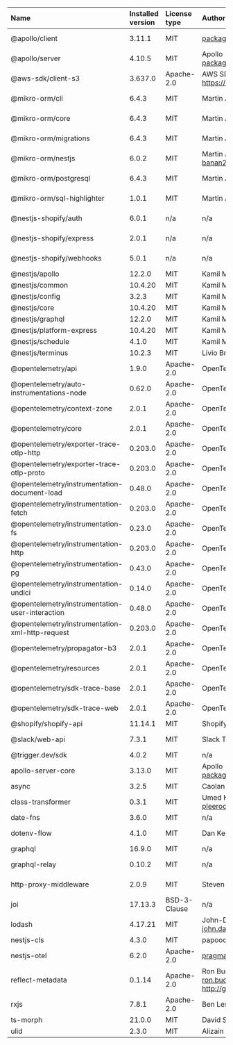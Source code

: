 | Name                                            | Installed version | License type | Author                                                           | Link                                                                   |
| :---------------------------------------------- | :---------------- | :----------- | :--------------------------------------------------------------- | :--------------------------------------------------------------------- |
| @apollo/client                                  | 3.11.1            | MIT          | packages@apollographql.com                                       | git+https://github.com/apollographql/apollo-client.git                 |
| @apollo/server                                  | 4.10.5            | MIT          | Apollo <packages@apollographql.com>                              | git+https://github.com/apollographql/apollo-server.git                 |
| @aws-sdk/client-s3                              | 3.637.0           | Apache-2.0   | AWS SDK for JavaScript Team https://aws.amazon.com/javascript/   | git+https://github.com/aws/aws-sdk-js-v3.git                           |
| @mikro-orm/cli                                  | 6.4.3             | MIT          | Martin Adámek                                                    | git+ssh://git@github.com/mikro-orm/mikro-orm.git                       |
| @mikro-orm/core                                 | 6.4.3             | MIT          | Martin Adámek                                                    | git+ssh://git@github.com/mikro-orm/mikro-orm.git                       |
| @mikro-orm/migrations                           | 6.4.3             | MIT          | Martin Adámek                                                    | git+ssh://git@github.com/mikro-orm/mikro-orm.git                       |
| @mikro-orm/nestjs                               | 6.0.2             | MIT          | Martin Adamek banan23@gmail.com                                  | git+https://github.com/mikro-orm/nestjs.git                            |
| @mikro-orm/postgresql                           | 6.4.3             | MIT          | Martin Adámek                                                    | git+ssh://git@github.com/mikro-orm/mikro-orm.git                       |
| @mikro-orm/sql-highlighter                      | 1.0.1             | MIT          | Martin Adámek                                                    | git+ssh://git@github.com/mikro-orm/sql-highlighter.git                 |
| @nestjs-shopify/auth                            | 6.0.1             | n/a          | n/a                                                              | git+https://github.com/nestjs-shopify/nestjs-shopify.git               |
| @nestjs-shopify/express                         | 2.0.1             | n/a          | n/a                                                              | https://registry.npmjs.org/@nestjs-shopify/express/-/express-2.0.1.tgz |
| @nestjs-shopify/webhooks                        | 5.0.1             | n/a          | n/a                                                              | git+https://github.com/nestjs-shopify/nestjs-shopify.git               |
| @nestjs/apollo                                  | 12.2.0            | MIT          | Kamil Mysliwiec                                                  | git+https://github.com/nestjs/graphql.git                              |
| @nestjs/common                                  | 10.4.20           | MIT          | Kamil Mysliwiec                                                  | git+https://github.com/nestjs/nest.git                                 |
| @nestjs/config                                  | 3.2.3             | MIT          | Kamil Mysliwiec                                                  | git+https://github.com/nestjs/config.git                               |
| @nestjs/core                                    | 10.4.20           | MIT          | Kamil Mysliwiec                                                  | git+https://github.com/nestjs/nest.git                                 |
| @nestjs/graphql                                 | 12.2.0            | MIT          | Kamil Mysliwiec                                                  | https://github.com/nestjs/graphql                                      |
| @nestjs/platform-express                        | 10.4.20           | MIT          | Kamil Mysliwiec                                                  | git+https://github.com/nestjs/nest.git                                 |
| @nestjs/schedule                                | 4.1.0             | MIT          | Kamil Mysliwiec                                                  | git+https://github.com/nestjs/schedule.git                             |
| @nestjs/terminus                                | 10.2.3            | MIT          | Livio Brunner                                                    | git+https://github.com/nestjs/terminus.git                             |
| @opentelemetry/api                              | 1.9.0             | Apache-2.0   | OpenTelemetry Authors                                            | git+https://github.com/open-telemetry/opentelemetry-js.git             |
| @opentelemetry/auto-instrumentations-node       | 0.62.0            | Apache-2.0   | OpenTelemetry Authors                                            | https://github.com/open-telemetry/opentelemetry-js-contrib.git         |
| @opentelemetry/context-zone                     | 2.0.1             | Apache-2.0   | OpenTelemetry Authors                                            | git+https://github.com/open-telemetry/opentelemetry-js.git             |
| @opentelemetry/core                             | 2.0.1             | Apache-2.0   | OpenTelemetry Authors                                            | git+https://github.com/open-telemetry/opentelemetry-js.git             |
| @opentelemetry/exporter-trace-otlp-http         | 0.203.0           | Apache-2.0   | OpenTelemetry Authors                                            | git+https://github.com/open-telemetry/opentelemetry-js.git             |
| @opentelemetry/exporter-trace-otlp-proto        | 0.203.0           | Apache-2.0   | OpenTelemetry Authors                                            | git+https://github.com/open-telemetry/opentelemetry-js.git             |
| @opentelemetry/instrumentation-document-load    | 0.48.0            | Apache-2.0   | OpenTelemetry Authors                                            | https://github.com/open-telemetry/opentelemetry-js-contrib.git         |
| @opentelemetry/instrumentation-fetch            | 0.203.0           | Apache-2.0   | OpenTelemetry Authors                                            | git+https://github.com/open-telemetry/opentelemetry-js.git             |
| @opentelemetry/instrumentation-fs               | 0.23.0            | Apache-2.0   | OpenTelemetry Authors                                            | https://github.com/open-telemetry/opentelemetry-js-contrib.git         |
| @opentelemetry/instrumentation-http             | 0.203.0           | Apache-2.0   | OpenTelemetry Authors                                            | git+https://github.com/open-telemetry/opentelemetry-js.git             |
| @opentelemetry/instrumentation-pg               | 0.43.0            | Apache-2.0   | OpenTelemetry Authors                                            | git+https://github.com/open-telemetry/opentelemetry-js-contrib.git     |
| @opentelemetry/instrumentation-undici           | 0.14.0            | Apache-2.0   | OpenTelemetry Authors                                            | https://github.com/open-telemetry/opentelemetry-js-contrib.git         |
| @opentelemetry/instrumentation-user-interaction | 0.48.0            | Apache-2.0   | OpenTelemetry Authors                                            | https://github.com/open-telemetry/opentelemetry-js-contrib.git         |
| @opentelemetry/instrumentation-xml-http-request | 0.203.0           | Apache-2.0   | OpenTelemetry Authors                                            | git+https://github.com/open-telemetry/opentelemetry-js.git             |
| @opentelemetry/propagator-b3                    | 2.0.1             | Apache-2.0   | OpenTelemetry Authors                                            | git+https://github.com/open-telemetry/opentelemetry-js.git             |
| @opentelemetry/resources                        | 2.0.1             | Apache-2.0   | OpenTelemetry Authors                                            | git+https://github.com/open-telemetry/opentelemetry-js.git             |
| @opentelemetry/sdk-trace-base                   | 2.0.1             | Apache-2.0   | OpenTelemetry Authors                                            | git+https://github.com/open-telemetry/opentelemetry-js.git             |
| @opentelemetry/sdk-trace-web                    | 2.0.1             | Apache-2.0   | OpenTelemetry Authors                                            | git+https://github.com/open-telemetry/opentelemetry-js.git             |
| @shopify/shopify-api                            | 11.14.1           | MIT          | Shopify Inc.                                                     | git+https://github.com/Shopify/shopify-app-js.git                      |
| @slack/web-api                                  | 7.3.1             | MIT          | Slack Technologies, LLC                                          | git+https://github.com/slackapi/node-slack-sdk.git                     |
| @trigger.dev/sdk                                | 4.0.2             | MIT          | n/a                                                              | git+https://github.com/triggerdotdev/trigger.dev.git                   |
| apollo-server-core                              | 3.13.0            | MIT          | Apollo <packages@apollographql.com>                              | git+https://github.com/apollographql/apollo-server.git                 |
| async                                           | 3.2.5             | MIT          | Caolan McMahon                                                   | git+https://github.com/caolan/async.git                                |
| class-transformer                               | 0.3.1             | MIT          | Umed Khudoiberdiev pleerock.me@gmail.com                         | git+https://github.com/typestack/class-transformer.git                 |
| date-fns                                        | 3.6.0             | MIT          | n/a                                                              | git+https://github.com/date-fns/date-fns.git                           |
| dotenv-flow                                     | 4.1.0             | MIT          | Dan Kerimdzhanov                                                 | git+https://github.com/kerimdzhanov/dotenv-flow.git                    |
| graphql                                         | 16.9.0            | MIT          | n/a                                                              | git+https://github.com/graphql/graphql-js.git                          |
| graphql-relay                                   | 0.10.2            | MIT          | n/a                                                              | git+https://github.com/graphql/graphql-relay-js.git                    |
| http-proxy-middleware                           | 2.0.9             | MIT          | Steven Chim                                                      | git+https://github.com/chimurai/http-proxy-middleware.git              |
| joi                                             | 17.13.3           | BSD-3-Clause | n/a                                                              | git://github.com/hapijs/joi.git                                        |
| lodash                                          | 4.17.21           | MIT          | John-David Dalton <john.david.dalton@gmail.com>                  | git+https://github.com/lodash/lodash.git                               |
| nestjs-cls                                      | 4.3.0             | MIT          | papooch                                                          | git+https://github.com/Papooch/nestjs-cls.git                          |
| nestjs-otel                                     | 6.2.0             | Apache-2.0   | pragmaticivan@gmail.com                                          | git+https://github.com/pragmaticivan/nestjs-otel.git                   |
| reflect-metadata                                | 0.1.14            | Apache-2.0   | Ron Buckton ron.buckton@microsoft.com http://github.com/rbuckton | git+https://github.com/rbuckton/reflect-metadata.git                   |
| rxjs                                            | 7.8.1             | Apache-2.0   | Ben Lesh <ben@benlesh.com>                                       | git+https://github.com/reactivex/rxjs.git                              |
| ts-morph                                        | 21.0.0            | MIT          | David Sherret                                                    | git+https://github.com/dsherret/ts-morph.git                           |
| ulid                                            | 2.3.0             | MIT          | Alizain Feerasta                                                 | git+https://github.com/ulid/javascript.git                             |

